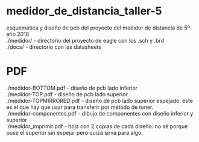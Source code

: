 # medidor_de_distancia_taller-5

esquematica y diseño de pcb del proyecto del medidor de distancia de 5º año 2018<br>
./medidor/ - directorio del proyecto de eagle con los .sch y .brd<br>
./docs/ - directorio con las datasheets<br>

<h1>PDF</h1>
./medidor-BOTTOM.pdf - diseño de pcb lado inferior<br>
./medidor-TOP.pdf - diseño de pcb lado superior<br>
./medidor-TOPMIRRORED.pdf - diseño de pcb lado superior espejado. este es el que hay que usar para transferir por método de toner.<br>
./medidor-componentes.pdf - dibujo de componentes con diseño inferior y superior<br>
./medidor_imprimir.pdf - hoja con 2 copias de cada diseño. no sé porque puse el superior sin espejar pero quizá sirva para algo.<br>
